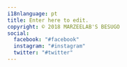 ```yaml
---
i18nlanguage: pt
title: Enter here to edit.
copyright: © 2018 MARZEELAB'S BESUGO
social:
  facebook: "#facebook"
  instagram: "#instagram"
  twitter: "#twitter"
---
```

